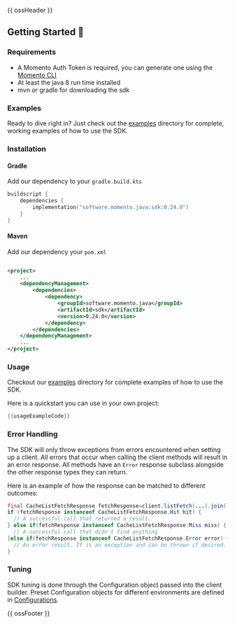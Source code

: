 {{ ossHeader }}

## Getting Started :running:

### Requirements

- A Momento Auth Token is required, you can generate one using
  the [Momento CLI](https://github.com/momentohq/momento-cli)
- At least the java 8 run time installed
- mvn or gradle for downloading the sdk

### Examples

Ready to dive right in? Just check out the [examples](./examples/README.md) directory for complete, working examples of
how to use the SDK.

### Installation

#### Gradle

Add our dependency to your `gradle.build.kts`

```kotlin
buildscript {
    dependencies {
        implementation("software.momento.java:sdk:0.24.0")
    }
}
```

#### Maven

Add our dependency your `pom.xml`

```xml

<project>
    ...
    <dependencyManagement>
        <dependencies>
            <dependency>
                <groupId>software.momento.java</groupId>
                <artifactId>sdk</artifactId>
                <version>0.24.0</version>
            </dependency>
        </dependencies>
    </dependencyManagement>
    ...
</project>
```

### Usage

Checkout our [examples](./examples/README.md) directory for complete examples of how to use the SDK.

Here is a quickstart you can use in your own project:

```java
{{usageExampleCode}}
```

### Error Handling

The SDK will only throw exceptions from errors encountered when setting up a client. All errors that occur when calling
the client methods will result in an error response. All methods have an `Error` response subclass alongside the other
response types they can return.

Here is an example of how the response can be matched to different outcomes:

```java
final CacheListFetchResponse fetchResponse=client.listFetch(...).join();
if (fetchResponse instanceof CacheListFetchResponse.Hit hit) {
  // A successful call that returned a result.
} else if(fetchResponse instanceof CacheListFetchResponse.Miss miss) {
  // A successful call that didn't find anything
}else if(fetchResponse instanceof CacheListFetchResponse.Error error) {
  // An error result. It is an exception and can be thrown if desired.
}
```

### Tuning

SDK tuning is done through the Configuration object passed into the client builder. Preset Configuration objects for
different environments are defined
in [Configurations](momento-sdk/src/main/java/momento/sdk/config/Configurations.java).

{{ ossFooter }}
